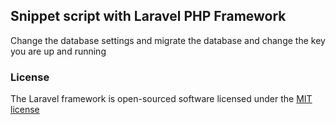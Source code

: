 ## Snippet script with Laravel PHP Framework

Change the database settings and migrate the database and change the key you are up and running

### License

The Laravel framework is open-sourced software licensed under the [MIT license](http://opensource.org/licenses/MIT)